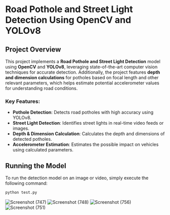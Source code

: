 # Road Pothole and Street Light Detection Using OpenCV and YOLOv8

## Project Overview

This project implements a **Road Pothole and Street Light Detection** model using **OpenCV** and **YOLOv8**, leveraging state-of-the-art computer vision techniques for accurate detection. Additionally, the project features **depth and dimension calculations** for potholes based on focal length and other relevant parameters, which helps estimate potential accelerometer values for understanding road conditions.

### Key Features:
- **Pothole Detection**: Detects road potholes with high accuracy using YOLOv8.
- **Street Light Detection**: Identifies street lights in real-time video feeds or images.
- **Depth & Dimension Calculation**: Calculates the depth and dimensions of detected potholes.
- **Accelerometer Estimation**: Estimates the possible impact on vehicles using calculated parameters.

## Running the Model

To run the detection model on an image or video, simply execute the following command:

```bash
python test.py
```

![Screenshot (747)](https://github.com/user-attachments/assets/22c00cec-69c4-47a7-a047-49bd5167de43)
![Screenshot (748)](https://github.com/user-attachments/assets/c6662eb1-1f36-4bdb-b42e-4117b5d40ce5)
![Screenshot (756)](https://github.com/user-attachments/assets/82689fea-1663-4221-a810-b93753c21fbf)
![Screenshot (751)](https://github.com/user-attachments/assets/addc8d4d-1789-43a2-be4a-7d6ba4b0f140)

